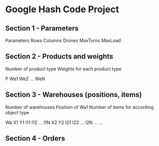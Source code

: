 Google Hash Code Project
========================

Section 1 - Parameters
----------------------

Parameters
Rows Columns Drones MaxTurns MaxLoad

Section 2 - Products and weights
--------------------------------

Number of product type
Weights for each product type

P
We1 We2 ... WeN

Section 3 - Warehouses (positions, items)
-----------------------------------------

Number of warehouses
Position of Wa1
Number of items for according object type

Wa
X1 Y1
I11 I12 ... I1N
X2 Y2
I21 I22 ... I2N
...
...


Section 4 - Orders
------------------